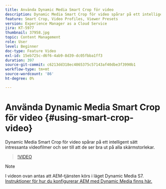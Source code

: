 ```yaml
---
title: Använda Dynamic Media Smart Crop för video
description: Dynamic Media Smart Crop för video spårar på ett intelligent sätt intressanta videofilmer och ser till att de ser bra ut på alla skärmstorlekar.
feature: Smart Crop, Video Profiles, Viewer Presets
version: Experience Manager as a Cloud Service
jira: KT-5977
thumbnail: 37958.jpg
topic: Content Management
role: User
level: Beginner
doc-type: Feature Video
exl-id: 15eb725c-d6f6-4ab9-8d39-dc05fbba1ff3
duration: 397
source-git-commit: c6213dd318ec4865375c57143af40dbe3f3990b1
workflow-type: tm+mt
source-wordcount: '86'
ht-degree: 0%

---
```


# Använda Dynamic Media Smart Crop för video {#using-smart-crop-video}

Dynamic Media Smart Crop för video spårar på ett intelligent sätt intressanta videofilmer och ser till att de ser bra ut på alla skärmstorlekar.

>[!VIDEO](https://video.tv.adobe.com/v/37958?quality=12&learn=on)

>[!NOTE]
>
>I videon ovan antas att AEM-tjänsten körs i läget Dynamic Media S7. [Instruktioner för hur du konfigurerar AEM med Dynamic Media finns här.](https://experienceleague.adobe.com/docs/experience-manager-cloud-service/assets/dynamicmedia/config-dm.html?lang=sv-SE)
